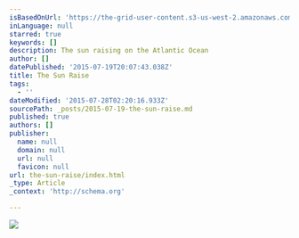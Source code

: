```yaml
---
isBasedOnUrl: 'https://the-grid-user-content.s3-us-west-2.amazonaws.com/a26fc536-cbad-4f77-88fe-afa35f50876f.JPG'
inLanguage: null
starred: true
keywords: []
description: The sun raising on the Atlantic Ocean
author: []
datePublished: '2015-07-19T20:07:43.038Z'
title: The Sun Raise
tags:
  - ''
dateModified: '2015-07-28T02:20:16.933Z'
sourcePath: _posts/2015-07-19-the-sun-raise.md
published: true
authors: []
publisher:
  name: null
  domain: null
  url: null
  favicon: null
url: the-sun-raise/index.html
_type: Article
_context: 'http://schema.org'

---
```

![](https://the-grid-user-content.s3-us-west-2.amazonaws.com/a26fc536-cbad-4f77-88fe-afa35f50876f.JPG)